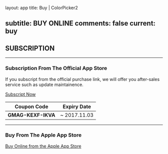 layout: app
title: Buy | ColorPicker2

subtitle: BUY ONLINE
comments: false
current: buy
---

## <strong>SUBSCRIPTION</strong>
---

### Subscription From The Official App Store
If you subscript from the official purchase link, we will offer you after-sales service such as update maintainence. 

<a href="https://shopper.mycommerce.com/checkout/cart/add/55399-56" target="_blank"><span class="cls-banner-start-link"> <i class="fa fa-shopping-bag fa-3x" aria-hidden="true"></i> <span> Subscript Now </span> <i class="fa fa-angle-double-right"></i> </span></a>


Coupon Code | Expiry Date
------ | -------
**GMAG-KEXF-IKVA** | ~ 2017.11.03

---

### Buy From The Apple App Store
<a href="https://itunes.apple.com/us/app/trytoaac/id849508170?l=zh&ls=1&mt=12" target="_blank"><span class="cls-banner-start-link"> <i class="fa fa-apple fa-3x" aria-hidden="true"></i> <span> Buy Online from the Apple App Store </span><i class="fa fa-angle-double-right"></i></span> </a>
